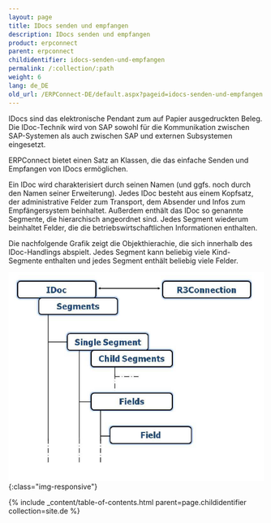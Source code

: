 ```yaml
---
layout: page
title: IDocs senden und empfangen
description: IDocs senden und empfangen
product: erpconnect
parent: erpconnect
childidentifier: idocs-senden-und-empfangen
permalink: /:collection/:path
weight: 6
lang: de_DE
old_url: /ERPConnect-DE/default.aspx?pageid=idocs-senden-und-empfangen
---
```


IDocs sind das elektronische Pendant zum auf Papier ausgedruckten Beleg. Die IDoc-Technik wird von SAP sowohl für die Kommunikation zwischen SAP-Systemen als auch zwischen SAP und externen Subsystemen eingesetzt.

ERPConnect bietet einen Satz an Klassen, die das einfache Senden und Empfangen von IDocs ermöglichen.

Ein IDoc wird charakterisiert durch seinen Namen (und ggfs. noch durch den Namen seiner Erweiterung). Jedes IDoc besteht aus einem Kopfsatz, der administrative Felder zum Transport, dem Absender und Infos zum Empfängersystem beinhaltet. Außerdem enthält das IDoc so genannte Segmente, die hierarchisch angeordnet sind. Jedes Segment wiederum beinhaltet Felder, die die betriebswirtschaftlichen Informationen enthalten.

Die nachfolgende Grafik zeigt die Objekthierachie, die sich innerhalb des IDoc-Handlings abspielt. Jedes Segment kann beliebig viele Kind-Segmente enthalten und jedes Segment enthält beliebig viele Felder.

![SAP-IDoc-Object-Model](/img/content/SAP-IDoc-Object-Model.png){:class="img-responsive"}

{% include _content/table-of-contents.html parent=page.childidentifier collection=site.de %}